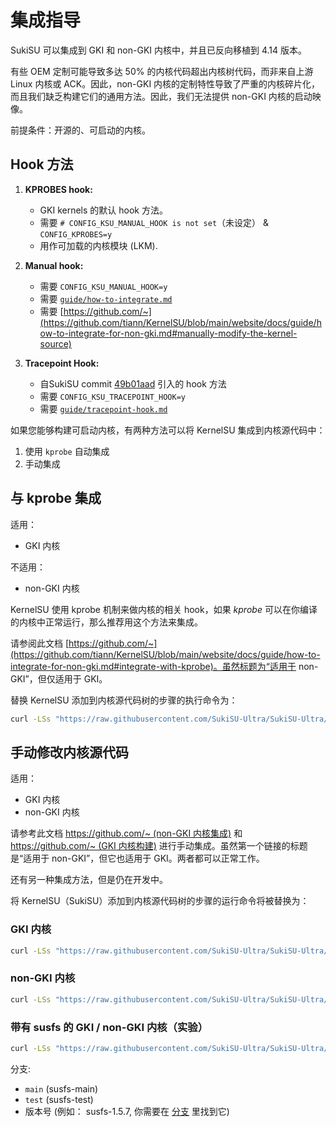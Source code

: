 # 集成指导

SukiSU 可以集成到 GKI 和 non-GKI 内核中，并且已反向移植到 4.14 版本。

<!-- 应该是 3.4 版本，但 backslashxx 的 syscall manual hook 无法在 SukiSU 中使用-->

有些 OEM 定制可能导致多达 50% 的内核代码超出内核树代码，而非来自上游 Linux 内核或 ACK。因此，non-GKI 内核的定制特性导致了严重的内核碎片化，而且我们缺乏构建它们的通用方法。因此，我们无法提供 non-GKI 内核的启动映像。

前提条件：开源的、可启动的内核。

## Hook 方法

1. **KPROBES hook:**

   - GKI kernels 的默认 hook 方法。
   - 需要 `# CONFIG_KSU_MANUAL_HOOK is not set`（未设定） & `CONFIG_KPROBES=y`
   - 用作可加载的内核模块 (LKM).

2. **Manual hook:**

   <!-- - backslashxx's syscall manual hook: https://github.com/backslashxx/KernelSU/issues/5 (v1.5 version is not available at the moment, if you want to use it, please use v1.4 version, or standard KernelSU hooks)-->

   - 需要 `CONFIG_KSU_MANUAL_HOOK=y`
   - 需要 [`guide/how-to-integrate.md`](guide/how-to-integrate.md)
   - 需要 [https://github.com/~](https://github.com/tiann/KernelSU/blob/main/website/docs/guide/how-to-integrate-for-non-gki.md#manually-modify-the-kernel-source)

3. **Tracepoint Hook:**

   - 自SukiSU commit [49b01aad](https://github.com/SukiSU-Ultra/SukiSU-Ultra/commit/49b01aad74bcca6dba5a8a2e053bb54b648eb124) 引入的 hook 方法
   - 需要 `CONFIG_KSU_TRACEPOINT_HOOK=y`
   - 需要 [`guide/tracepoint-hook.md`](guide/tracepoint-hook.md)
   
<!-- This part refer to [rsuntk/KernelSU](https://github.com/rsuntk/KernelSU). -->

如果您能够构建可启动内核，有两种方法可以将 KernelSU 集成到内核源代码中：

1. 使用 `kprobe` 自动集成
2. 手动集成

## 与 kprobe 集成

适用：

- GKI 内核

不适用：

- non-GKI 内核

KernelSU 使用 kprobe 机制来做内核的相关 hook，如果 _kprobe_ 可以在你编译的内核中正常运行，那么推荐用这个方法来集成。

请参阅此文档 [https://github.com/~](https://github.com/tiann/KernelSU/blob/main/website/docs/guide/how-to-integrate-for-non-gki.md#integrate-with-kprobe)。虽然标题为“适用于 non-GKI”，但仅适用于 GKI。

替换 KernelSU 添加到内核源代码树的步骤的执行命令为：

```sh
curl -LSs "https://raw.githubusercontent.com/SukiSU-Ultra/SukiSU-Ultra/main/kernel/setup.sh" | bash -s main
```

## 手动修改内核源代码

适用：

- GKI 内核
- non-GKI 内核

请参考此文档 [https://github.com/~ (non-GKI 内核集成)](https://github.com/tiann/KernelSU/blob/main/website/docs/guide/how-to-integrate-for-non-gki.md#manually-modify-the-kernel-source) 和 [https://github.com/~ (GKI 内核构建)](https://kernelsu.org/zh_CN/guide/how-to-build.html) 进行手动集成。虽然第一个链接的标题是“适用于 non-GKI”，但它也适用于 GKI。两者都可以正常工作。

还有另一种集成方法，但是仍在开发中。

<!-- 这是 backslashxx 的syscall manual hook，但目前无法使用。 -->

将 KernelSU（SukiSU）添加到内核源代码树的步骤的运行命令将被替换为：

### GKI 内核

```sh
curl -LSs "https://raw.githubusercontent.com/SukiSU-Ultra/SukiSU-Ultra/main/kernel/setup.sh" | bash -s main
```

### non-GKI 内核

```sh
curl -LSs "https://raw.githubusercontent.com/SukiSU-Ultra/SukiSU-Ultra/main/kernel/setup.sh" | bash -s nongki
```

### 带有 susfs 的 GKI / non-GKI 内核（实验）

```sh
curl -LSs "https://raw.githubusercontent.com/SukiSU-Ultra/SukiSU-Ultra/main/kernel/setup.sh" | bash -s susfs-{{branch}}
```

分支:

- `main` (susfs-main)
- `test` (susfs-test)
- 版本号 (例如： susfs-1.5.7, 你需要在 [分支](https://github.com/SukiSU-Ultra/SukiSU-Ultra/branches) 里找到它)
